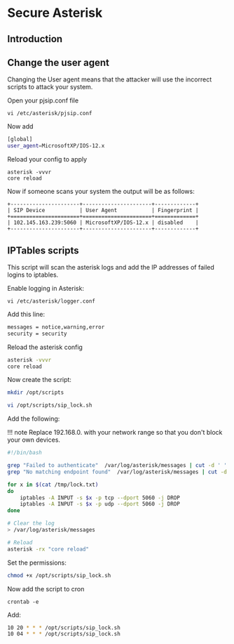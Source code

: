 # Secure Asterisk

## Introduction

## Change the user agent

Changing the User agent means that the attacker will
use the incorrect scripts to attack your system.

Open your pjsip.conf file

```
vi /etc/asterisk/pjsip.conf
```
Now add
```bash
[global]
user_agent=MicrosoftXP/IOS-12.x
```
Reload your config to apply
```
asterisk -vvvr
core reload
```
Now if someone scans your system the output will be as follows:
```
+----------------------+----------------------+-------------+
| SIP Device           | User Agent           | Fingerprint |
+======================+======================+=============+
| 102.145.163.239:5060 | MicrosoftXP/IOS-12.x | disabled    |
+----------------------+----------------------+-------------+
```

## IPTables scripts

This script will scan the asterisk logs and add the IP addresses of failed logins to iptables.

Enable logging in Asterisk:

```
vi /etc/asterisk/logger.conf
```
Add this line:

```bash
messages = notice,warning,error
security = security
```
Reload the asterisk config

```bash
asterisk -vvvr
core reload
```

Now create the script:

```bash
mkdir /opt/scripts

vi /opt/scripts/sip_lock.sh
```

Add the following:

!!! note
    Replace 192.168.0. with your network range
    so that you don't block your own devices.
    
```bash
#!/bin/bash

grep "Failed to authenticate"  /var/log/asterisk/messages | cut -d ' ' -f14 | sed 's/:5060//g' | sed "s/'//g" | cut -d ':' -f1 | grep -v "192.168.0.\|callid" | uniq > /tmp/lock.txt
grep "No matching endpoint found"  /var/log/asterisk/messages | cut -d ' ' -f13,14 | cut -d ':' -f1 | sed "s/'//g" | grep -v "192.168.0.\|callid" | uniq >> /tmp/lock.txt

for x in $(cat /tmp/lock.txt)
do
    iptables -A INPUT -s $x -p tcp --dport 5060 -j DROP
    iptables -A INPUT -s $x -p udp --dport 5060 -j DROP
done

# Clear the log
> /var/log/asterisk/messages

# Reload
asterisk -rx "core reload"
```

Set the permissions:

```bash
chmod +x /opt/scripts/sip_lock.sh
```
Now add the script to cron

```
crontab -e
```
Add:

```bash
10 20 * * * /opt/scripts/sip_lock.sh
10 04 * * * /opt/scripts/sip_lock.sh
```
